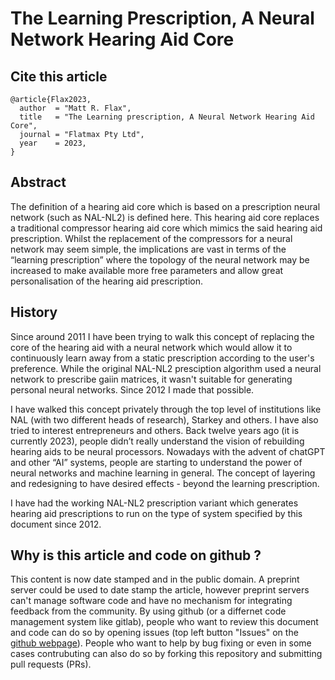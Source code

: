 # The Learning Prescription, A Neural Network Hearing Aid Core

## Cite this article
```
@article{Flax2023,
  author  = "Matt R. Flax",
  title   = "The Learning prescription, A Neural Network Hearing Aid Core",
  journal = "Flatmax Pty Ltd",
  year    = 2023,
}
```
## Abstract

The definition of a hearing aid core which is based on a prescription neural network (such as NAL-NL2) is defined here. This hearing aid core replaces a traditional compressor hearing aid core which mimics the said hearing aid prescription. Whilst the replacement of the compressors for a neural network may seem simple, the implications are vast in terms of the “learning prescription” where the topology of the neural network may be increased to make available more free parameters and allow great personalisation of the hearing aid prescription.

## History

Since around 2011 I have been trying to walk this concept of replacing the core of the hearing aid with a neural network which would allow it to continuously learn away from a static prescription according to the user's preference. While the original NAL-NL2 presciption algorithm used a neural network to prescribe gaiin matrices, it wasn't suitable for generating personal neural networks. Since 2012 I made that possible.

I have walked this concept privately through the top level of institutions like NAL (with two different heads of research), Starkey and others. I have also tried to interest entrepreneurs and others. Back twelve years ago (it is currently 2023), people didn’t really understand the vision of rebuilding hearing aids to be neural processors. Nowadays with the advent of chatGPT and other “AI” systems, people are starting to understand the power of neural networks and machine learning in general. The concept of layering and redesigning to have desired effects - beyond the learning prescription.

I have had the working NAL-NL2 prescription variant which generates hearing aid prescriptions to run on the type of system specified by this document since 2012.

## Why is this article and code on github ?

This content is now date stamped and in the public domain. A preprint server could be used to date stamp the article, however preprint servers can't manage software code and have no mechanism for integrating feedback from the community. By using github (or a differnet code management system like gitlab), people who want to review this document and code can do so by opening issues (top left button "Issues" on the [github webpage](https://github.com/flatmax/hearing.aid-neural.network-core)). People who want to help by bug fixing or even in some cases contrubuting can also do so by forking this repository and submitting pull requests (PRs).
